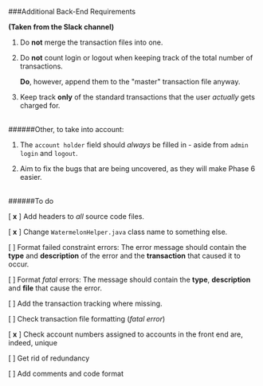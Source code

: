 ###Additional Back-End Requirements

**(Taken from the Slack channel)**

1. Do **not** merge the transaction files into one.

2. Do **not** count login or logout when keeping track of the total number of transactions.

	**Do**, however, append them to the "master" transaction file anyway.

3. Keep track **only** of the standard transactions that the user *actually* gets charged for.

<br>
######Other, to take into account:

1. The `account holder` field should *always* be filled in - aside from `admin` `login` and `logout`.

2. Aim to fix the bugs that are being uncovered, as they will make Phase 6 easier.

<br>
######To do

[ **x** ] Add headers to *all* source code files.

[ **x** ] Change `WatermelonHelper.java` class name to something else.

[   ] Format failed constraint errors: The error message should contain the **type** and **description** of the error and the **transaction** that caused it to occur.

[   ] Format *fatal* errors: The message should contain the **type**, **description** and **file** that cause the error.

[   ] Add the transaction tracking where missing.

[   ] Check transaction file formatting (*fatal error*)

[  **x** ] Check account numbers assigned to accounts in the front end are, indeed, unique

[   ] Get rid of redundancy

[   ] Add comments and code format